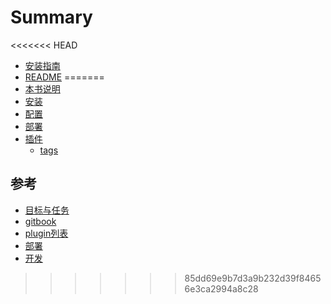 # Summary

<<<<<<< HEAD
* [安装指南](install.md)
* [README](README.md)
=======
* [本书说明](README.md)
* [安装](setup.md)
* [配置](config.md)
* [部署](deploy/deploy.md)
* [插件](tags.md)
    * [tags](plugins/tags.md)

## 参考
* [目标与任务](refs/task.md)
* [gitbook](refs/gitbook.md)
* [plugin列表](refs/plugins.md)
* [部署](refs/deploy.md)
* [开发](refs/custom.md)
>>>>>>> 85dd69e9b7d3a9b232d39f84656e3ca2994a8c28

